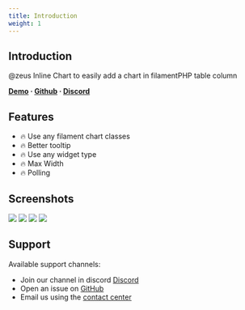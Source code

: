 ```yaml
---
title: Introduction
weight: 1
---
```


## Introduction
@zeus Inline Chart to easily add a chart in filamentPHP table column

**[Demo](https://demo.larazeus.com/admin/users) · [Github](https://github.com/lara-zeus/inline-chart) · [Discord](#)**

## Features

- 🔥 Use any filament chart classes
- 🔥 Better tooltip
- 🔥 Use any widget type
- 🔥 Max Width
- 🔥 Polling

## Screenshots

![](https://larazeus.com/images/screenshots/inline-chart/inline-chart-1.png)
![](https://larazeus.com/images/screenshots/inline-chart/inline-chart-2.png)
![](https://larazeus.com/images/screenshots/inline-chart/inline-chart-3.png)
![](https://larazeus.com/images/screenshots/inline-chart/inline-chart-4.png)

## Support

Available support channels:

* Join our channel in discord [Discord](#)
* Open an issue on [GitHub](https://github.com/lara-zeus/inline-chart/issues)
* Email us using the [contact center](https://larazeus.com/contact-us)
